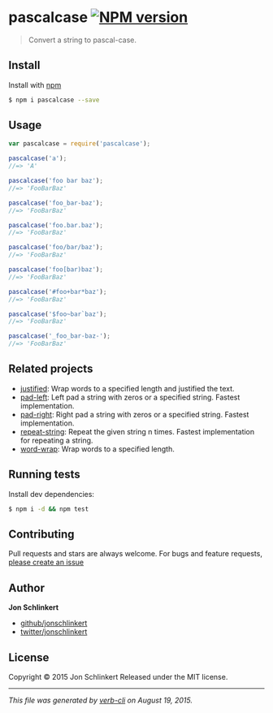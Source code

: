 # pascalcase [![NPM version](https://badge.fury.io/js/pascalcase.svg)](http://badge.fury.io/js/pascalcase)

> Convert a string to pascal-case.

## Install

Install with [npm](https://www.npmjs.com/)

```sh
$ npm i pascalcase --save
```

## Usage

```js
var pascalcase = require('pascalcase');

pascalcase('a');
//=> 'A'

pascalcase('foo bar baz');
//=> 'FooBarBaz'

pascalcase('foo_bar-baz');
//=> 'FooBarBaz'

pascalcase('foo.bar.baz');
//=> 'FooBarBaz'

pascalcase('foo/bar/baz');
//=> 'FooBarBaz'

pascalcase('foo[bar)baz');
//=> 'FooBarBaz'

pascalcase('#foo+bar*baz');
//=> 'FooBarBaz'

pascalcase('$foo~bar`baz');
//=> 'FooBarBaz'

pascalcase('_foo_bar-baz-');
//=> 'FooBarBaz'
```

## Related projects

* [justified](https://github.com/jonschlinkert/justified): Wrap words to a specified length and justified the text.
* [pad-left](https://github.com/jonschlinkert/pad-left): Left pad a string with zeros or a specified string. Fastest
  implementation.
* [pad-right](https://github.com/jonschlinkert/pad-right): Right pad a string with zeros or a specified string. Fastest
  implementation.
* [repeat-string](https://github.com/jonschlinkert/repeat-string): Repeat the given string n times. Fastest
  implementation for repeating a string.
* [word-wrap](https://github.com/jonschlinkert/word-wrap): Wrap words to a specified length.

## Running tests

Install dev dependencies:

```sh
$ npm i -d && npm test
```

## Contributing

Pull requests and stars are always welcome. For bugs and feature
requests, [please create an issue](https://github.com/jonschlinkert/pascalcase/issues/new)

## Author

**Jon Schlinkert**

+ [github/jonschlinkert](https://github.com/jonschlinkert)
+ [twitter/jonschlinkert](http://twitter.com/jonschlinkert)

## License

Copyright © 2015 Jon Schlinkert
Released under the MIT license.

***

_This file was generated by [verb-cli](https://github.com/assemble/verb-cli) on August 19, 2015._